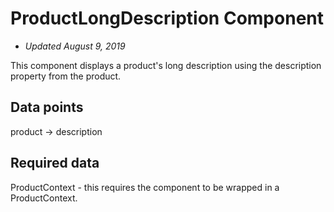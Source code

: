 # ProductLongDescription Component

- *Updated August 9, 2019*

This component displays a product's long description using the description property from the product.

## Data points

product -> description

## Required data

ProductContext - this requires the component to be wrapped in a ProductContext.
